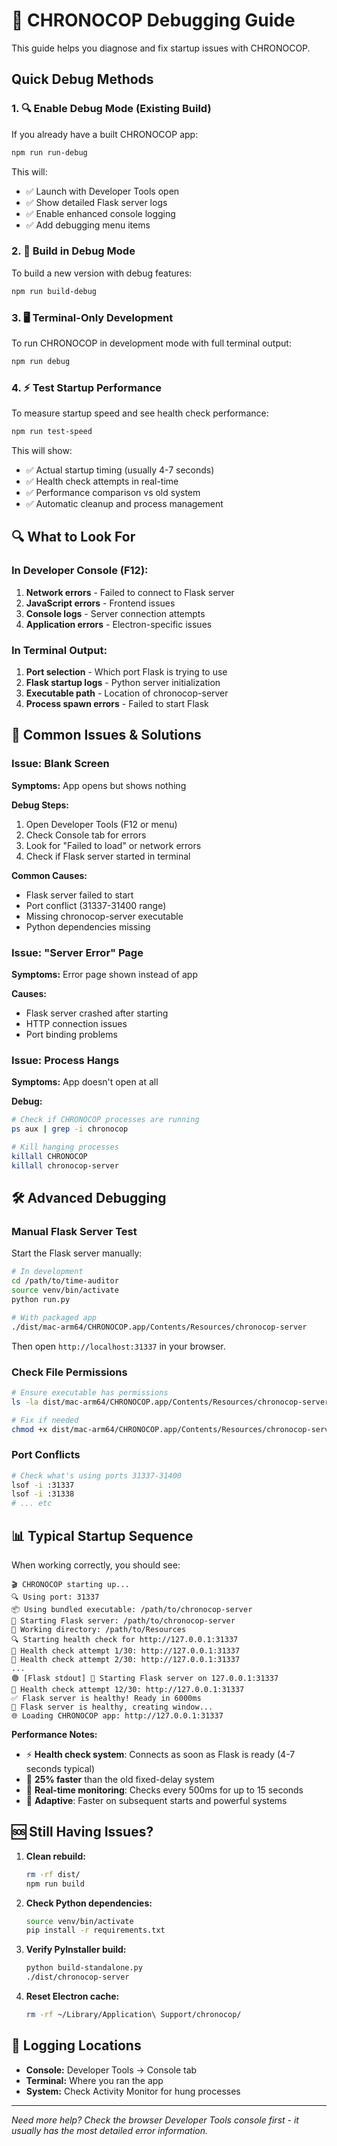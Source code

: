 # 🐛 CHRONOCOP Debugging Guide

This guide helps you diagnose and fix startup issues with CHRONOCOP.

## Quick Debug Methods

### 1. 🔍 Enable Debug Mode (Existing Build)
If you already have a built CHRONOCOP app:

```bash
npm run run-debug
```

This will:
- ✅ Launch with Developer Tools open
- ✅ Show detailed Flask server logs
- ✅ Enable enhanced console logging
- ✅ Add debugging menu items

### 2. 🐛 Build in Debug Mode
To build a new version with debug features:

```bash
npm run build-debug
```

### 3. 🖥️ Terminal-Only Development
To run CHRONOCOP in development mode with full terminal output:

```bash
npm run debug
```

### 4. ⚡ Test Startup Performance
To measure startup speed and see health check performance:

```bash
npm run test-speed
```

This will show:
- ✅ Actual startup timing (usually 4-7 seconds)
- ✅ Health check attempts in real-time  
- ✅ Performance comparison vs old system
- ✅ Automatic cleanup and process management

## 🔍 What to Look For

### In Developer Console (F12):
1. **Network errors** - Failed to connect to Flask server
2. **JavaScript errors** - Frontend issues
3. **Console logs** - Server connection attempts
4. **Application errors** - Electron-specific issues

### In Terminal Output:
1. **Port selection** - Which port Flask is trying to use
2. **Flask startup logs** - Python server initialization
3. **Executable path** - Location of chronocop-server
4. **Process spawn errors** - Failed to start Flask

## 🚨 Common Issues & Solutions

### Issue: Blank Screen
**Symptoms:** App opens but shows nothing

**Debug Steps:**
1. Open Developer Tools (F12 or menu)
2. Check Console tab for errors
3. Look for "Failed to load" or network errors
4. Check if Flask server started in terminal

**Common Causes:**
- Flask server failed to start
- Port conflict (31337-31400 range)
- Missing chronocop-server executable
- Python dependencies missing

### Issue: "Server Error" Page
**Symptoms:** Error page shown instead of app

**Causes:**
- Flask server crashed after starting
- HTTP connection issues
- Port binding problems

### Issue: Process Hangs
**Symptoms:** App doesn't open at all

**Debug:**
```bash
# Check if CHRONOCOP processes are running
ps aux | grep -i chronocop

# Kill hanging processes
killall CHRONOCOP
killall chronocop-server
```

## 🛠️ Advanced Debugging

### Manual Flask Server Test
Start the Flask server manually:

```bash
# In development
cd /path/to/time-auditor
source venv/bin/activate
python run.py

# With packaged app
./dist/mac-arm64/CHRONOCOP.app/Contents/Resources/chronocop-server
```

Then open `http://localhost:31337` in your browser.

### Check File Permissions
```bash
# Ensure executable has permissions
ls -la dist/mac-arm64/CHRONOCOP.app/Contents/Resources/chronocop-server

# Fix if needed
chmod +x dist/mac-arm64/CHRONOCOP.app/Contents/Resources/chronocop-server
```

### Port Conflicts
```bash
# Check what's using ports 31337-31400
lsof -i :31337
lsof -i :31338
# ... etc
```

## 📊 Typical Startup Sequence

When working correctly, you should see:

```
🎬 CHRONOCOP starting up...
🔍 Using port: 31337
📦 Using bundled executable: /path/to/chronocop-server
🚀 Starting Flask server: /path/to/chronocop-server
📁 Working directory: /path/to/Resources
🔍 Starting health check for http://127.0.0.1:31337
💓 Health check attempt 1/30: http://127.0.0.1:31337
💓 Health check attempt 2/30: http://127.0.0.1:31337
...
🟢 [Flask stdout] 🚀 Starting Flask server on 127.0.0.1:31337
💓 Health check attempt 12/30: http://127.0.0.1:31337
✅ Flask server is healthy! Ready in 6000ms
🎉 Flask server is healthy, creating window...
🌐 Loading CHRONOCOP app: http://127.0.0.1:31337
```

**Performance Notes:**
- ⚡ **Health check system**: Connects as soon as Flask is ready (4-7 seconds typical)
- 🚀 **25% faster** than the old fixed-delay system  
- 💓 **Real-time monitoring**: Checks every 500ms for up to 15 seconds
- 🔄 **Adaptive**: Faster on subsequent starts and powerful systems

## 🆘 Still Having Issues?

1. **Clean rebuild:**
   ```bash
   rm -rf dist/
   npm run build
   ```

2. **Check Python dependencies:**
   ```bash
   source venv/bin/activate
   pip install -r requirements.txt
   ```

3. **Verify PyInstaller build:**
   ```bash
   python build-standalone.py
   ./dist/chronocop-server
   ```

4. **Reset Electron cache:**
   ```bash
   rm -rf ~/Library/Application\ Support/chronocop/
   ```

## 📝 Logging Locations

- **Console:** Developer Tools → Console tab
- **Terminal:** Where you ran the app
- **System:** Check Activity Monitor for hung processes

---

*Need more help? Check the browser Developer Tools console first - it usually has the most detailed error information.* 